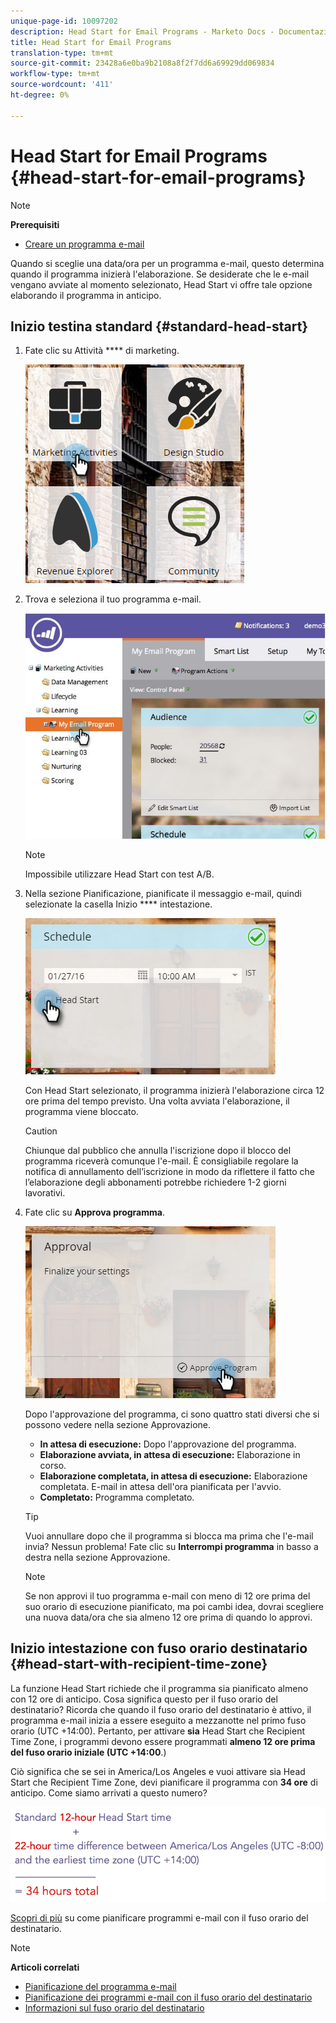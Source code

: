 ```yaml
---
unique-page-id: 10097202
description: Head Start for Email Programs - Marketo Docs - Documentazione prodotto
title: Head Start for Email Programs
translation-type: tm+mt
source-git-commit: 23428a6e0ba9b2108a8f2f7dd6a69929dd069834
workflow-type: tm+mt
source-wordcount: '411'
ht-degree: 0%

---
```



# Head Start for Email Programs {#head-start-for-email-programs}

>[!NOTE]
>
>**Prerequisiti**
>
>* [Creare un programma e-mail](../../../../product-docs/email-marketing/email-programs/creating-an-email-program/create-an-email-program.md)

>



Quando si sceglie una data/ora per un programma e-mail, questo determina quando il programma inizierà l&#39;elaborazione. Se desiderate che le e-mail vengano avviate al momento selezionato, Head Start vi offre tale opzione elaborando il programma in anticipo.

## Inizio testina standard {#standard-head-start}

1. Fate clic su Attività **** di marketing.

   ![](assets/one-1.png)

1. Trova e seleziona il tuo programma e-mail.

   ![](assets/selectemailprogram-4.jpg)

   >[!NOTE]
   >
   >Impossibile utilizzare Head Start con test A/B.

1. Nella sezione Pianificazione, pianificate il messaggio e-mail, quindi selezionate la casella Inizio **** intestazione.

   ![](assets/three-1.png)

   Con Head Start selezionato, il programma inizierà l&#39;elaborazione circa 12 ore prima del tempo previsto. Una volta avviata l&#39;elaborazione, il programma viene bloccato.

   >[!CAUTION]
   >
   >Chiunque dal pubblico che annulla l&#39;iscrizione dopo il blocco del programma riceverà comunque l&#39;e-mail. È consigliabile regolare la notifica di annullamento dell’iscrizione in modo da riflettere il fatto che l’elaborazione degli abbonamenti potrebbe richiedere 1-2 giorni lavorativi.

1. Fate clic su **Approva programma**.

   ![](assets/four-1.png)

   Dopo l&#39;approvazione del programma, ci sono quattro stati diversi che si possono vedere nella sezione Approvazione.

   * **In attesa di esecuzione:** Dopo l&#39;approvazione del programma.
   * **Elaborazione avviata, in attesa di esecuzione:** Elaborazione in corso.
   * **Elaborazione completata, in attesa di esecuzione:** Elaborazione completata. E-mail in attesa dell&#39;ora pianificata per l&#39;avvio.
   * **Completato:** Programma completato.

   >[!TIP]
   >
   >Vuoi annullare dopo che il programma si blocca ma prima che l&#39;e-mail invia? Nessun problema! Fate clic su **Interrompi programma** in basso a destra nella sezione Approvazione.

   >[!NOTE]
   >
   >Se non approvi il tuo programma e-mail con meno di 12 ore prima del suo orario di esecuzione pianificato, ma poi cambi idea, dovrai scegliere una nuova data/ora che sia almeno 12 ore prima di quando lo approvi.

## Inizio intestazione con fuso orario destinatario {#head-start-with-recipient-time-zone}

La funzione Head Start richiede che il programma sia pianificato almeno con 12 ore di anticipo. Cosa significa questo per il fuso orario del destinatario? Ricorda che quando il fuso orario del destinatario è attivo, il programma e-mail inizia a essere eseguito a mezzanotte nel primo fuso orario (UTC +14:00). Pertanto, per attivare **sia** Head Start che Recipient Time Zone, i programmi devono essere programmati **almeno 12 ore prima del fuso orario iniziale (UTC +14:00**.)

Ciò significa che se sei in America/Los Angeles e vuoi attivare sia Head Start che Recipient Time Zone, devi pianificare il programma con **34 ore** di anticipo. Come siamo arrivati a questo numero?

![](assets/image2017-12-5-13-3a11-3a46.png)

[Scopri di più](scheduling-with-recipient-time-zone/schedule-email-programs-with-recipient-time-zone.md) su come pianificare programmi e-mail con il fuso orario del destinatario.

>[!NOTE]
>
>**Articoli correlati**
>
>* [Pianificazione del programma e-mail](schedule-your-email-program.md)
>* [Pianificazione dei programmi e-mail con il fuso orario del destinatario](scheduling-with-recipient-time-zone/schedule-email-programs-with-recipient-time-zone.md)
>* [Informazioni sul fuso orario del destinatario](scheduling-with-recipient-time-zone/understanding-recipient-time-zone.md)

>




